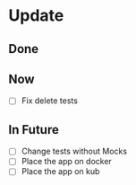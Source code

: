 # Update

## Done

## Now

- [ ] Fix delete tests

## In Future

- [ ] Change tests without Mocks
- [ ] Place the app on docker
- [ ] Place the app on kub